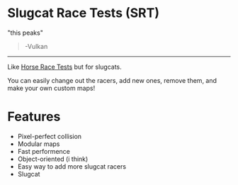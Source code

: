 # Slugcat Race Tests (SRT)
"this peaks"
> -Vulkan
---
Like [Horse Race Tests](https://x.com/snakesandrews/status/1915799331220684835) but for slugcats.

You can easily change out the racers, add new ones, remove them, and make your own custom maps!

# Features
- Pixel-perfect collision
- Modular maps
- Fast performence
- Object-oriented (i think)
- Easy way to add more slugcat racers
- Slugcat
